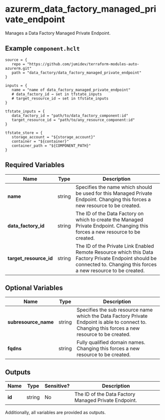 # azurerm_data_factory_managed_private_endpoint

Manages a Data Factory Managed Private Endpoint.

## Example `component.hclt`

```hcl
source = {
   repo = "https://github.com/jumidev/terraform-modules-auto-azurerm.git"   
   path = "data_factory/data_factory_managed_private_endpoint"   
}

inputs = {
   name = "name of data_factory_managed_private_endpoint"   
   # data_factory_id → set in tfstate_inputs
   # target_resource_id → set in tfstate_inputs
}

tfstate_inputs = {
   data_factory_id = "path/to/data_factory_component:id"   
   target_resource_id = "path/to/any_resource_component:id"   
}

tfstate_store = {
   storage_account = "${storage_account}"   
   container = "${container}"   
   container_path = "${COMPONENT_PATH}"   
}

```

## Required Variables

| Name | Type |  Description |
| ---- | --------- |  ----------- |
| **name** | string |  Specifies the name which should be used for this Managed Private Endpoint. Changing this forces a new resource to be created. | 
| **data_factory_id** | string |  The ID of the Data Factory on which to create the Managed Private Endpoint. Changing this forces a new resource to be created. | 
| **target_resource_id** | string |  The ID of the Private Link Enabled Remote Resource which this Data Factory Private Endpoint should be connected to. Changing this forces a new resource to be created. | 

## Optional Variables

| Name | Type |  Description |
| ---- | --------- |  ----------- |
| **subresource_name** | string |  Specifies the sub resource name which the Data Factory Private Endpoint is able to connect to. Changing this forces a new resource to be created. | 
| **fqdns** | string |  Fully qualified domain names. Changing this forces a new resource to be created. | 



## Outputs

| Name | Type | Sensitive? | Description |
| ---- | ---- | --------- | --------- |
| **id** | string | No  | The ID of the Data Factory Managed Private Endpoint. | 

Additionally, all variables are provided as outputs.
